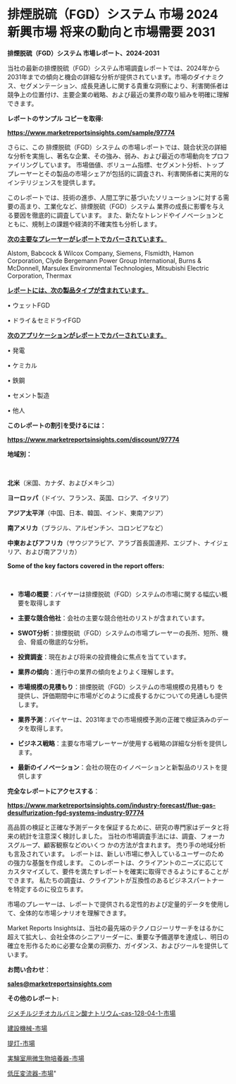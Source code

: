 # 排煙脱硫（FGD）システム 市場 2024 新興市場 将来の動向と市場需要 2031

<strong>排煙脱硫（FGD）システム 市場レポート、2024-2031</strong>

当社の最新の排煙脱硫（FGD）システム市場調査レポートでは、2024年から2031年までの傾向と機会の詳細な分析が提供されています。市場のダイナミクス、セグメンテーション、成長見通しに関する貴重な洞察により、利害関係者は競争上の位置付け、主要企業の戦略、および最近の業界の取り組みを明確に理解できます。



<strong>レポートのサンプル コピーを取得:</strong> <a href=https://www.marketreportsinsights.com/sample/97774>

<strong><u>https://www.marketreportsinsights.com/sample/97774</u></strong></a>

さらに、この 排煙脱硫（FGD）システム の市場レポートでは、競合状況の詳細な分析を実施し、著名な企業、その強み、弱み、および最近の市場動向をプロファイリングしています。 市場価値、ボリューム指標、セグメント分析、トッププレーヤーとその製品の市場シェアが包括的に調査され、利害関係者に実用的なインテリジェンスを提供します。

このレポートでは、技術の進歩、人間工学に基づいたソリューションに対する需要の高まり、工業化など、排煙脱硫（FGD）システム 業界の成長に影響を与える要因を徹底的に調査しています。 また、新たなトレンドやイノベーションとともに、規制上の課題や経済的不確実性も分析します。



<strong><u>次の主要なプレーヤーがレポートでカバーされています。</u></strong>

Alstom, Babcock & Wilcox Company, Siemens, Flsmidth, Hamon Corporation, Clyde Bergemann Power Group International, Burns & McDonnell, Marsulex Environmental Technologies, Mitsubishi Electric Corporation, Thermax



<strong><u><b>レポートには、次の製品タイプが含まれています。</b></u></strong>

• ウェットFGD

• ドライ＆セミドライFGD



<strong><u><b>次のアプリケーションがレポートでカバーされています。</b></u></strong>

• 発電

• ケミカル

• 鉄鋼

• セメント製造

• 他人



<strong><b>このレポートの割引を受けるには：</b></strong>

<a href=https://www.marketreportsinsights.com/discount/97774>

<strong><u>https://www.marketreportsinsights.com/discount/97774</u></strong></a>



<strong>地域別：</strong>

<strong> </strong>



<strong>北米</strong>（米国、カナダ、およびメキシコ）



<strong>ヨーロッパ</strong>（ドイツ、フランス、英国、ロシア、イタリア）



<strong>アジア太平洋</strong>（中国、日本、韓国、インド、東南アジア）



<strong>南アメリカ</strong>（ブラジル、アルゼンチン、コロンビアなど）



<strong>中東およびアフリカ</strong>（サウジアラビア、アラブ首長国連邦、エジプト、ナイジェリア、および南アフリカ）



<strong>Some of the key factors covered in the report offers:</strong>

<strong> </strong>
<ul>
  <li>

<strong>市場の概要</strong>：バイヤーは排煙脱硫（FGD）システムの市場に関する幅広い概要を取得します</li>
  <li>

<strong>主要な競合他社</strong>：会社の主要な競合他社のリストが含まれています。</li>
  <li>

<strong>SWOT分析</strong>：排煙脱硫（FGD）システムの市場プレーヤーの長所、短所、機会、脅威の徹底的な分析。</li>
  <li>

<strong>投資調査</strong>：現在および将来の投資機会に焦点を当てています。</li>
  <li>

<strong>業界の傾向</strong>：進行中の業界の傾向をよりよく理解します。</li>
  <li>

<strong>市場規模の見積もり</strong>：排煙脱硫（FGD）システムの市場規模の見積もり を提供し、評価期間中に市場がどのように成長するかについての見通しも提供します。</li>
  <li>

<strong>業界予測</strong>：バイヤーは、2031年までの市場規模予測の正確で検証済みのデータを取得します。</li>
  <li>

<strong>ビジネス戦略</strong>：主要な市場プレーヤーが使用する戦略の詳細な分析を提供します。</li>
  <li>

<strong>最新のイノベーション</strong>：会社の現在のイノベーションと新製品のリストを提供します</li>
</ul>


<strong>完全なレポートにアクセスする</strong>：

<a href=https://www.marketreportsinsights.com/industry-forecast/flue-gas-desulfurization-fgd-systems-industry-97774>

<strong><u>https://www.marketreportsinsights.com/industry-forecast/flue-gas-desulfurization-fgd-systems-industry-97774</u></strong></a>

高品質の検証と正確な予測データを保証するために、研究の専門家はデータと将来の統計を注意深く検討しました。 当社の市場調査手法には、調査、フォーカスグループ、顧客観察などのいくつ かの方法が含まれます。 売り手の地域分析も言及されています。 レポートは、新しい市場に参入しているユーザーのための強力な基盤を作成します。 このレポートは、クライアントのニーズに応じてカスタマイズして、要件を満たすレポートを確実に取得できるようにすることができます。 私たちの調査は、クライアントが互換性のあるビジネスパートナーを特定するのに役立ちます。

市場のプレーヤーは、レポートで提供される定性的および定量的データを使用して、全体的な市場シナリオを理解できます。

Market Reports Insightsは、当社の最先端のテクノロジーリサーチをはるかに超えて拡大し、会社全体のシニアリーダーに、重要な予備選挙を達成し、明日の確立を形作るために必要な企業の洞察力、ガイダンス、およびツールを提供しています。



<strong><b>お問い合わせ</b></strong>：

<a href=mailto:sales@marketreportsinsights.com>

<strong><u>sales@marketreportsinsights.com</u></strong></a>



<strong>その他のレポート:</strong>

<a href=https://www.linkedin.com/pulse/ジメチルジチオカルバミン酸ナトリウム-cas-128-04-1-市場-cydtf/>ジメチルジチオカルバミン酸ナトリウム-cas-128-04-1-市場</a>

<a href=https://www.linkedin.com/pulse/建設機械-市場-2030-年までの需要に焦点を当てた-2023-年調査レポート-wv1nf/>建設機械-市場</a>

<a href=https://www.linkedin.com/pulse/提灯-市場-2023-swot-分析と最新イノベーション-2030-trend-titans-360-analysis-62akf/>提灯-市場</a>

<a href=https://www.linkedin.com/pulse/実験室用微生物培養器-市場-2023-競争分析と事業成長-2030-data-dive-discoveries-24-analysis-qc5uf/>実験室用微生物培養器-市場</a>

<a href=https://www.linkedin.com/pulse/低圧変流器-市場-2023-swot-分析と成長率-2030-consumer-connection-collective-360-baeof/>低圧変流器-市場</a>"
